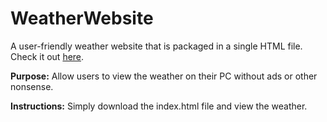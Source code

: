 # WeatherWebsite
A user-friendly weather website that is packaged in a single HTML file.
Check it out [here](https://buildsgordon.github.io/WeatherWebsite/).

**Purpose:** Allow users to view the weather on their PC without ads or other nonsense.


**Instructions:** Simply download the index.html file and view the weather.
